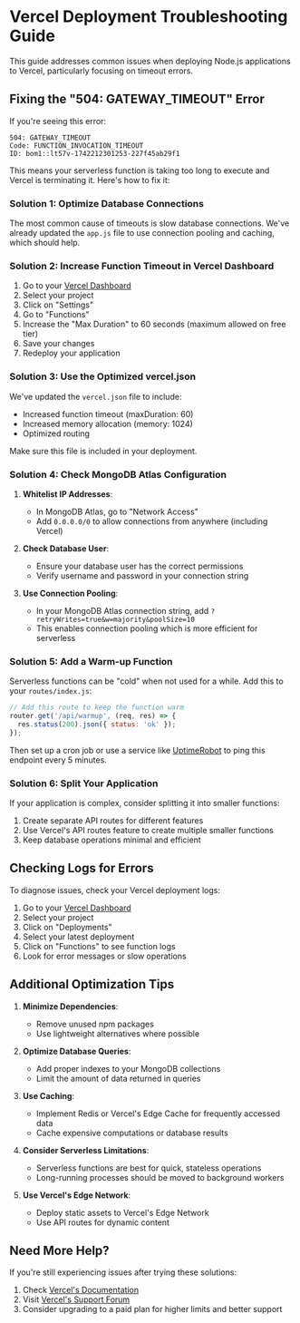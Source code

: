 # Vercel Deployment Troubleshooting Guide

This guide addresses common issues when deploying Node.js applications to Vercel, particularly focusing on timeout errors.

## Fixing the "504: GATEWAY_TIMEOUT" Error

If you're seeing this error:

```
504: GATEWAY_TIMEOUT
Code: FUNCTION_INVOCATION_TIMEOUT
ID: bom1::lt57v-1742212301253-227f45ab29f1
```

This means your serverless function is taking too long to execute and Vercel is terminating it. Here's how to fix it:

### Solution 1: Optimize Database Connections

The most common cause of timeouts is slow database connections. We've already updated the `app.js` file to use connection pooling and caching, which should help.

### Solution 2: Increase Function Timeout in Vercel Dashboard

1. Go to your [Vercel Dashboard](https://vercel.com/dashboard)
2. Select your project
3. Click on "Settings"
4. Go to "Functions"
5. Increase the "Max Duration" to 60 seconds (maximum allowed on free tier)
6. Save your changes
7. Redeploy your application

### Solution 3: Use the Optimized vercel.json

We've updated the `vercel.json` file to include:
- Increased function timeout (maxDuration: 60)
- Increased memory allocation (memory: 1024)
- Optimized routing

Make sure this file is included in your deployment.

### Solution 4: Check MongoDB Atlas Configuration

1. **Whitelist IP Addresses**:
   - In MongoDB Atlas, go to "Network Access"
   - Add `0.0.0.0/0` to allow connections from anywhere (including Vercel)

2. **Check Database User**:
   - Ensure your database user has the correct permissions
   - Verify username and password in your connection string

3. **Use Connection Pooling**:
   - In your MongoDB Atlas connection string, add `?retryWrites=true&w=majority&poolSize=10`
   - This enables connection pooling which is more efficient for serverless

### Solution 5: Add a Warm-up Function

Serverless functions can be "cold" when not used for a while. Add this to your `routes/index.js`:

```javascript
// Add this route to keep the function warm
router.get('/api/warmup', (req, res) => {
  res.status(200).json({ status: 'ok' });
});
```

Then set up a cron job or use a service like [UptimeRobot](https://uptimerobot.com/) to ping this endpoint every 5 minutes.

### Solution 6: Split Your Application

If your application is complex, consider splitting it into smaller functions:

1. Create separate API routes for different features
2. Use Vercel's API routes feature to create multiple smaller functions
3. Keep database operations minimal and efficient

## Checking Logs for Errors

To diagnose issues, check your Vercel deployment logs:

1. Go to your [Vercel Dashboard](https://vercel.com/dashboard)
2. Select your project
3. Click on "Deployments"
4. Select your latest deployment
5. Click on "Functions" to see function logs
6. Look for error messages or slow operations

## Additional Optimization Tips

1. **Minimize Dependencies**:
   - Remove unused npm packages
   - Use lightweight alternatives where possible

2. **Optimize Database Queries**:
   - Add proper indexes to your MongoDB collections
   - Limit the amount of data returned in queries

3. **Use Caching**:
   - Implement Redis or Vercel's Edge Cache for frequently accessed data
   - Cache expensive computations or database results

4. **Consider Serverless Limitations**:
   - Serverless functions are best for quick, stateless operations
   - Long-running processes should be moved to background workers

5. **Use Vercel's Edge Network**:
   - Deploy static assets to Vercel's Edge Network
   - Use API routes for dynamic content

## Need More Help?

If you're still experiencing issues after trying these solutions:

1. Check [Vercel's Documentation](https://vercel.com/docs)
2. Visit [Vercel's Support Forum](https://github.com/vercel/vercel/discussions)
3. Consider upgrading to a paid plan for higher limits and better support 